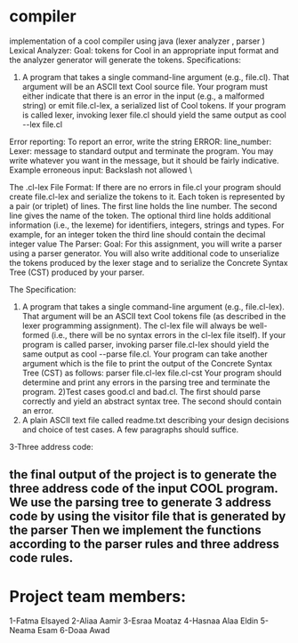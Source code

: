 # compiler
implementation of a cool compiler using java (lexer analyzer , parser )
Lexical Analyzer:
Goal:
tokens for Cool in an appropriate input format and the analyzer generator will generate the tokens.
Specifications:
1) A program that takes a single command-line argument (e.g., file.cl). That argument will be an ASCII text Cool source file. Your program must either indicate that there is an error in the input (e.g., a malformed string) or emit file.cl-lex, a serialized list of Cool tokens.
If your program is called lexer, invoking lexer file.cl should yield the same output as cool --lex file.cl

Error reporting:
To report an error, write the string ERROR: line_number: Lexer: message to standard output and terminate the program. You may write whatever you want in the message, but it should be fairly indicative. Example erroneous input:
Backslash not allowed \

The .cl-lex File Format:
If there are no errors in file.cl your program should create file.cl-lex and serialize the tokens to it. Each token is represented by a pair (or triplet) of lines. The first line holds the line number. The second line gives the name of the token. The optional third line holds additional information (i.e., the lexeme) for identifiers, integers, strings and types. For example, for an integer token the third line should contain the decimal integer value
The Parser:
Goal:
For this assignment, you will write a parser using a parser generator.
You will also write additional code to unserialize the tokens produced by the lexer stage and to serialize the Concrete Syntax Tree (CST) produced by your parser.

The Specification:
1) A program that takes a single command-line argument (e.g., file.cl-lex). That argument will be an ASCII text Cool tokens file (as described in the lexer programming assignment). The cl-lex file will always be well-formed (i.e., there will be no syntax errors in the cl-lex file itself).
If your program is called parser, invoking parser file.cl-lex should yield the same output as cool --parse file.cl.
Your program can take another argument which is the file to print the output of the Concrete Syntax Tree (CST) as follows: parser file.cl-lex file.cl-cst
Your program should determine and print any errors in the parsing tree and terminate the program.
2)Test cases good.cl and bad.cl. The first should parse correctly and yield an abstract syntax tree. The second should contain an error.
3) A plain ASCII text file called readme.txt describing your design decisions and choice of test cases. A few paragraphs should suffice.

3-Three address code:

the final output of the project is to generate the three address code of the input COOL program.
We use the parsing tree to generate 3 address code by using the visitor file that is generated by the parser
Then we implement the functions according to the parser rules and three address code rules.  
-------------
# Project team members:
1-Fatma Elsayed
2-Aliaa Aamir
3-Esraa Moataz
4-Hasnaa Alaa Eldin
5-Neama Esam
6-Doaa Awad

